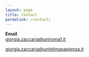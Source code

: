 ```yaml
---
layout: page
title: Contact
permalink: /contact/
---
```

<!-- ![](unitelma.png) -->

**Email**   
<a href="mailto:giorgia.zaccaria@uniroma1.it" target="_blank">giorgia.zaccaria@uniroma1.it </a>

<a href="mailto:giorgia.zaccaria@unitelmasapienza.it" target="_blank">giorgia.zaccaria@unitelmasapienza.it </a> 
 
 

